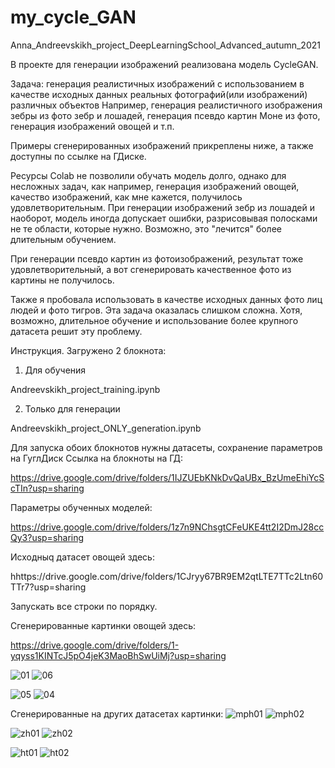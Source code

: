 # my_cycle_GAN
Anna_Andreevskikh_project_DeepLearningSchool_Advanced_autumn_2021

В проекте для генерации изображений реализована модель CycleGAN.

Задача: генерация реалистичных изображений с использованием в качестве исходных данных 
реальных фотографий(или изображений) различных объектов
Например, генерация реалистичного изображения зебры из фото зебр и лошадей,
генерация псевдо картин Моне из фото, 
генерация изображений овощей и т.п.

Примеры сгенерированных изображений прикреплены ниже, а также доступны по ссылке на ГДиске.

Ресурсы Colab не позволили обучать модель долго, однако для несложных задач, 
как например, генерация изображений овощей, качество изображений, как мне кажется,  получилось удовлетворительным.
При генерации изображений зебр из лошадей и наоборот, модель иногда допускает ошибки, 
разрисовывая полосками не те области, которые нужно. Возможно, это "лечится" более длительным обучением.

При генерации псевдо картин из фотоизображений, результат тоже удовлетворительный, 
а вот сгенерировать качественное фото из картины не получилось.

Также я пробовала использовать в качестве исходных данных фото лиц людей и фото тигров. 
Эта задача оказалась слишком сложна. 
Хотя, возможно, длительное обучение и использование более крупного датасета решит эту проблему.

Инструкция.
Загружено 2 блокнота:
1. Для  обучения

Andreevskikh_project_training.ipynb

2. Только для генерации 

Andreevskikh_project_ONLY_generation.ipynb


Для запуска обоих блокнотов нужны датасеты, сохранение параметров на ГуглДиск 
Ссылка на блокноты на ГД:

https://drive.google.com/drive/folders/1IJZUEbKNkDvQaUBx_BzUmeEhiYcScTIn?usp=sharing

Параметры обученных моделей:

https://drive.google.com/drive/folders/1z7n9NChsgtCFeUKE4tt2I2DmJ28ccQy3?usp=sharing

Исходныq датасет овощей здесь: 

hhttps://drive.google.com/drive/folders/1CJryy67BR9EM2qtLTE7TTc2Ltn60TTr7?usp=sharing

Запускать все строки по порядку.


Сгенерированные картинки овощей здесь: 

https://drive.google.com/drive/folders/1-yqyss1KINTcJ5pO4jeK3MaoBhSwUiMj?usp=sharing


![01](https://user-images.githubusercontent.com/90407728/153718331-e9153ae6-5d9c-4e5a-befc-11438c28c3cc.jpg)
![06](https://user-images.githubusercontent.com/90407728/153718406-c44a4b6f-3108-4e4c-85c5-a6b3b8edcbbe.jpg)

![05](https://user-images.githubusercontent.com/90407728/153718391-a4248f6f-c2ea-46dd-adf1-a8701dda4f36.jpg)
![04](https://user-images.githubusercontent.com/90407728/153718418-edc60746-e77e-40b3-9b84-58f2935c6166.jpg)

Сгенерированные на других датасетах картинки:
![mph01](https://user-images.githubusercontent.com/90407728/153720171-74cbb37b-c99b-4811-bb88-e0786ef27177.jpg)
![mph02](https://user-images.githubusercontent.com/90407728/153720178-41b2730e-72a3-4ba9-aa4c-926c52372efe.jpg)

![zh01](https://user-images.githubusercontent.com/90407728/153720189-bce4824e-1646-4f5c-a4e5-034f475f653e.jpg)
![zh02](https://user-images.githubusercontent.com/90407728/153720194-199dc41c-5f9f-449d-8e51-dcaaec84591f.jpg)

![ht01](https://user-images.githubusercontent.com/90407728/153720200-dce04480-2ccb-4a08-a4c7-fb412207481e.jpg)
![ht02](https://user-images.githubusercontent.com/90407728/153720204-dd8a4297-8adf-4295-b474-a097f4f64cef.jpg)







